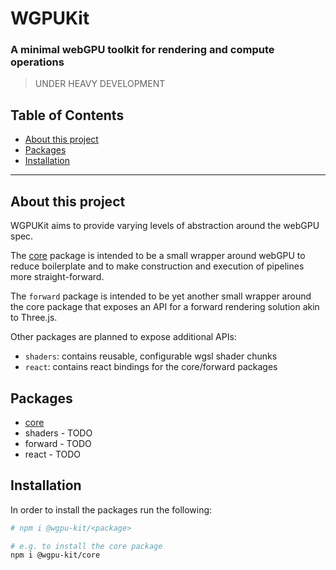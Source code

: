 # WGPUKit

### A minimal webGPU toolkit for rendering and compute operations

> UNDER HEAVY DEVELOPMENT

## Table of Contents

<!--toc:start-->

- [About this project](#about-this-project)
- [Packages](#packages)
- [Installation](#installation)

<!--toc:end-->

---

## About this project

WGPUKit aims to provide varying levels of abstraction around the webGPU spec.

The [core] package is intended to be a small wrapper around webGPU to reduce boilerplate and
to make construction and execution of pipelines more straight-forward.

The `forward` package is intended to be yet another small wrapper around the core package that
exposes an API for a forward rendering solution akin to Three.js.

Other packages are planned to expose additional APIs:

- `shaders`: contains reusable, configurable wgsl shader chunks
- `react`: contains react bindings for the core/forward packages

## Packages

- [core]
- shaders - TODO
- forward - TODO
- react - TODO

## Installation

In order to install the packages run the following:

```sh
# npm i @wgpu-kit/<package>

# e.g. to install the core package
npm i @wgpu-kit/core
```

[core]: ./packages/core/
